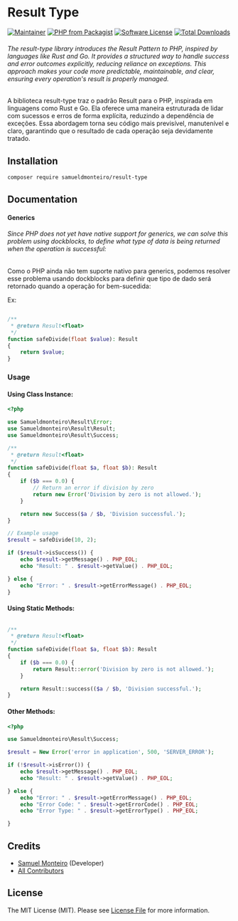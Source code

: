 # Result Type

[![Maintainer](http://img.shields.io/badge/maintainer-@samueldmonteiro-blue.svg?style=flat-square)](https://www.linkedin.com/in/samuel-m-4a4432250/)
[![PHP from Packagist](https://img.shields.io/packagist/php-v/samueldmonteiro/result-type.svg?style=flat-square)](https://packagist.org/packages/samueldmonteiro/result-type)
[![Software License](https://img.shields.io/badge/license-MIT-brightgreen.svg?style=flat-square)](LICENSE)
[![Total Downloads](https://img.shields.io/packagist/dt/samueldmonteiro/result-type.svg?style=flat-square)](https://packagist.org/packages/samueldmonteiro/result-type)

###### The result-type library introduces the Result Pattern to PHP, inspired by languages like Rust and Go. It provides a structured way to handle success and error outcomes explicitly, reducing reliance on exceptions. This approach makes your code more predictable, maintainable, and clear, ensuring every operation's result is properly managed.

A biblioteca result-type traz o padrão Result para o PHP, inspirada em linguagens como Rust e Go. Ela oferece uma maneira estruturada de lidar com sucessos e erros de forma explícita, reduzindo a dependência de exceções. Essa abordagem torna seu código mais previsível, manutenível e claro, garantindo que o resultado de cada operação seja devidamente tratado.

## Installation

```bash
composer require samueldmonteiro/result-type
```

## Documentation

#### Generics

###### Since PHP does not yet have native support for generics, we can solve this problem using dockblocks, to define what type of data is being returned when the operation is successful:

Como o PHP ainda não tem suporte nativo para generics, podemos resolver esse problema usando dockblocks para definir que tipo de dado será retornado quando a operação for bem-sucedida:

Ex: 
```php

/**
 * @return Result<float>
 */
function safeDivide(float $value): Result
{
    return $value;
}

```
### Usage

#### Using Class Instance:

```php
<?php

use Samueldmonteiro\Result\Error;
use Samueldmonteiro\Result\Result;
use Samueldmonteiro\Result\Success;

/**
 * @return Result<float>
 */
function safeDivide(float $a, float $b): Result
{
    if ($b === 0.0) {
        // Return an error if division by zero
        return new Error('Division by zero is not allowed.');
    }

    return new Success($a / $b, 'Division successful.');
}

// Example usage
$result = safeDivide(10, 2);

if ($result->isSuccess()) {
    echo $result->getMessage() . PHP_EOL; 
    echo "Result: " . $result->getValue() . PHP_EOL;

} else {
    echo "Error: " . $result->getErrorMessage() . PHP_EOL; 
}
```

#### Using Static Methods:

```php

/**
 * @return Result<float>
 */
function safeDivide(float $a, float $b): Result
{
    if ($b === 0.0) {
        return Result::error('Division by zero is not allowed.');
    }

    return Result::success(($a / $b, 'Division successful.');
}
```

#### Other Methods:

```php
<?php

use Samueldmonteiro\Result\Success;

$result = New Error('error in application', 500, 'SERVER_ERROR');

if (!$result->isError()) {
    echo $result->getMessage() . PHP_EOL; 
    echo "Result: " . $result->getValue() . PHP_EOL;

} else {
    echo "Error: " . $result->getErrorMessage() . PHP_EOL;
    echo "Error Code: " . $result->getErrorCode() . PHP_EOL; 
    echo "Error Type: " . $result->getErrorType() . PHP_EOL; 

}
```


## Credits

- [Samuel Monteiro](https://github.com/samueldmonteiro) (Developer)
- [All Contributors](https://github.com/samueldmonteiro/result-type/contributors)

## License

The MIT License (MIT). Please see [License File](https://github.com/samueldmonteiro/result-type/blob/main/LICENSE) for more
information.
